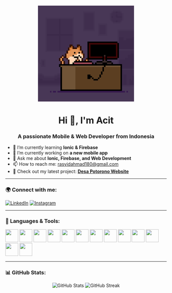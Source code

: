 <p align="center">
  <img src="2ad54d49a039520baf520c78a3ab8a07ab5a50eab9d5c0fe15827f23e0902a3c.gif" width="300" />
</p>
<h1 align="center">Hi 👋, I'm Acit</h1>
<h3 align="center">A passionate Mobile & Web Developer from Indonesia</h3>

- 🌱 I’m currently learning **Ionic & Firebase**
- 🔭 I’m currently working on **a new mobile app**
- 💬 Ask me about **Ionic, Firebase, and Web Development**
- 📫 How to reach me: rasyidahmad180@gmail.com
- 🎥 Check out my latest project: **[Desa Potorono Website](https://your-link.com)**

---

### 🌍 **Connect with me:**
[![LinkedIn](https://img.shields.io/badge/LinkedIn-blue?style=flat&logo=linkedin)](https://linkedin.com/in/your-profile)
[![Instagram](https://img.shields.io/badge/Instagram-pink?style=flat&logo=instagram)](https://www.instagram.com/r.asyidahmad/)

---

### 🚀 **Languages & Tools:**
<p align="left">
  <img src="https://cdn.jsdelivr.net/gh/devicons/devicon/icons/android/android-original.svg" width="40" height="40"/>
  <img src="https://cdn.jsdelivr.net/gh/devicons/devicon/icons/arduino/arduino-original.svg" width="40" height="40"/>
  <img src="https://cdn.jsdelivr.net/gh/devicons/devicon/icons/bootstrap/bootstrap-original.svg" width="40" height="40"/>
  <img src="https://cdn.jsdelivr.net/gh/devicons/devicon/icons/cplusplus/cplusplus-original.svg" width="40" height="40"/>
  <img src="https://cdn.jsdelivr.net/gh/devicons/devicon/icons/css3/css3-original.svg" width="40" height="40"/>
  <img src="https://cdn.jsdelivr.net/gh/devicons/devicon/icons/figma/figma-original.svg" width="40" height="40"/>
  <img src="https://cdn.jsdelivr.net/gh/devicons/devicon/icons/firebase/firebase-plain.svg" width="40" height="40"/>
  <img src="https://cdn.jsdelivr.net/gh/devicons/devicon/icons/html5/html5-original.svg" width="40" height="40"/>
  <img src="https://cdn.jsdelivr.net/gh/devicons/devicon/icons/java/java-original.svg" width="40" height="40"/>
  <img src="https://cdn.jsdelivr.net/gh/devicons/devicon/icons/javascript/javascript-original.svg" width="40" height="40"/>
  <img src="https://cdn.jsdelivr.net/gh/devicons/devicon/icons/kotlin/kotlin-original.svg" width="40" height="40"/>
  <img src="https://cdn.jsdelivr.net/gh/devicons/devicon/icons/python/python-original.svg" width="40" height="40"/>
  <img src="https://cdn.jsdelivr.net/gh/devicons/devicon/icons/unity/unity-original.svg" width="40" height="40"/>
</p>

---

### 📊 **GitHub Stats:**
<p align="center">
  <img src="https://github-readme-stats.vercel.app/api?username=arapcihuy&show_icons=true&theme=dark" width="48%" alt="GitHub Stats">
  <img src="https://github-readme-streak-stats.herokuapp.com/?user=arapcihuy&theme=dark" width="48%" alt="GitHub Streak">
</p>

